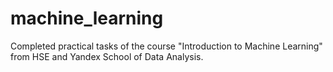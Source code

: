 # machine_learning
Completed practical tasks of the course "Introduction to Machine Learning" from HSE and Yandex School of Data Analysis.
